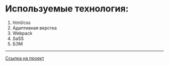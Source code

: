 # Используемые технология:


1. html/css
2. Адаптивная верстка
3. Webpack
4. SaSS
5. БЭМ


------
[Ссылка на проект](https://kapernikxd.github.io/bboss-test/dist/)



